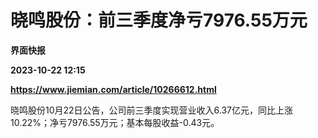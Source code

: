 # 晓鸣股份：前三季度净亏7976.55万元
**界面快报**

**2023-10-22 12:15**

**https://www.jiemian.com/article/10266612.html**

晓鸣股份10月22日公告，公司前三季度实现营业收入6.37亿元，同比上涨10.22%；净亏7976.55万元；基本每股收益-0.43元。